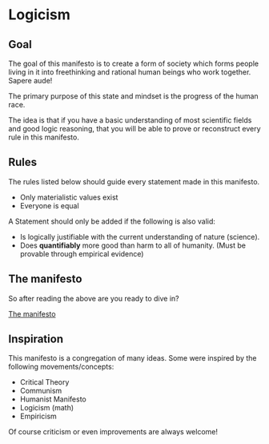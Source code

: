 # Logicism

## Goal

The goal of this manifesto is to create a form of society which forms people living
in it into freethinking and rational human beings who work together. Sapere aude!

The primary purpose of this state and mindset is the progress of the human race.

The idea is that if you have a basic understanding of most scientific fields
and good logic reasoning, that you will be able to prove or reconstruct every
rule in this manifesto.

## Rules

The rules listed below should guide every statement made in this manifesto.
* Only materialistic values exist
* Everyone is equal

A Statement should only be added if the following is also valid:
* Is logically justifiable with the current understanding of nature (science).
* Does **quantifiably** more good than harm to all of humanity. (Must be provable
through empirical evidence)

## The manifesto

So after reading the above are you ready to dive in?


[The manifesto](https://f0ckmyduck.github.io/Logicism/manifesto.html)

## Inspiration

This manifesto is a congregation of many ideas.
Some were inspired by the following movements/concepts:

* Critical Theory
* Communism
* Humanist Manifesto
* Logicism (math)
* Empiricism

Of course criticism or even improvements are always welcome!
